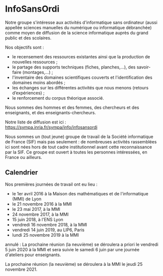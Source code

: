# InfoSansOrdi

Notre groupe s'intéresse aux activités d'informatique sans ordinateur
(aussi appellée sciences manuelles du numérique ou informatique
débranchée) comme moyen de diffusion de la science informatique
auprès du grand public et des scolaires.

Nos objectifs sont :
- le recensement des ressources existantes ainsi que la production de nouvelles ressources ;
- le partage des supports techniques (fiches, planches,…), des savoir-faire (montages,…) ;
- l'inventaire des domaines scientifiques couverts et l'identification des domaines moins abordés ;
- les échanges sur les différentes activités que nous menons (retours d’expériences) ;
- le renforcement du corpus théorique associé.

Nous sommes des hommes et des femmes, des chercheurs et des enseignants, et des enseignants-chercheurs.

Notre liste de diffusion est ici :
https://sympa.inria.fr/sympa/info/infosansordi

Nous sommes un (tout jeune) groupe de travail de la Société
informatique de France (SIF) mais pas seulement : de nombreuses
activités rassemblées ici sont nées hors de tout cadre institutionnel
avant cette reconnaissance par la SIF. Ce groupe est ouvert à toutes
les personnes intéressées, en France ou ailleurs.

## Calendrier 

Nos premières journées de travail ont eu lieu :

- le 1er avril 2016 à la Maison des mathématiques et de l'informatique (MMI) de Lyon
- le 21 novembre 2016 à la MMI
- le 23 mai 2017, à la MMI
- 24 novembre 2017, à la MMI
- 15 juin 2018, à l'ENS Lyon
- vendredi 16 novembre 2018, à la MMI
- vendredi 14 juin 2019, au LIP6, Paris
- lundi 25 novembre 2019 à la MMI

annulé : La prochaine réunion (la neuvième) se déroulera a priori le vendredi 5 juin 2020 à la MMI et sera suivie le samedi 6 juin par une journée d'ateliers pour enseignants.

La prochaine réunion (la neuvième) se déroulera à la MMI le jeudi 25 novembre 2021.
